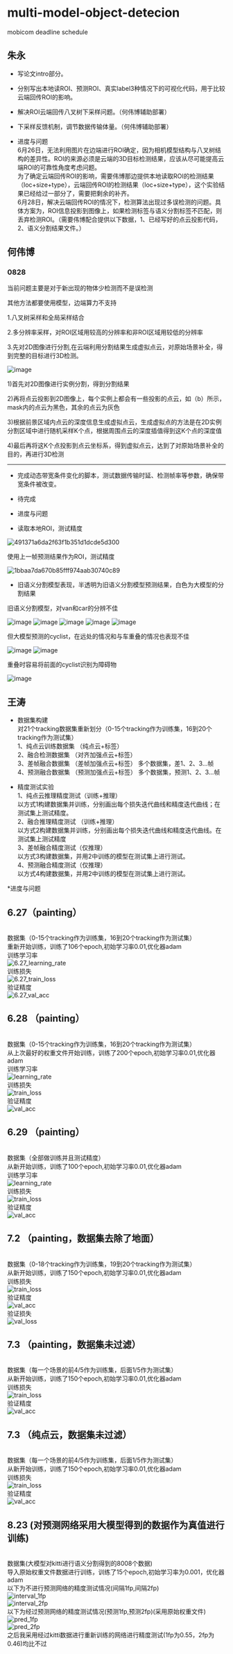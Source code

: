 # multi-model-object-detecion
mobicom deadline schedule

## 朱永
* 写论文intro部分。
* 分别写出本地读ROI、预测ROI、真实label3种情况下的可视化代码，用于比较云端回传ROI的影响。
* 解决ROI云端回传八叉树下采样问题。（何伟博辅助部署）
* 下采样反馈机制，调节数据传输体量。（何伟博辅助部署）

* 进度与问题
<br>6月26日，无法利用图片在边端进行ROI确定，因为相机模型结构与八叉树结构的差异性。ROI的来源必须是云端的3D目标检测结果，应该从尽可能提高云端ROI的可靠性角度考虑问题。
<br>为了确定云端回传ROI的影响，需要伟博那边提供本地读取ROI的检测结果（loc+size+type），云端回传ROI的检测结果（loc+size+type），这个实验结果已经给过一部分了，需要把剩余的补齐。
<br>6月28日，解决云端回传ROI的情况下，检测算法出现过多误检测的问题。具体方案为，ROI信息投影到图像上，如果检测标签与语义分割标签不匹配，则丢弃检测ROI。（需要伟博配合提供以下数据，1、已经写好的点云投影代码，2、语义分割结果文件。）

## 何伟博

### 0828

当前问题主要是对于新出现的物体少检测而不是误检测

其他方法都要使用模型，边端算力不支持

1.八叉树采样和全局采样结合

2.多分辨率采样，对ROI区域用较高的分辨率和非ROI区域用较低的分辨率

3.先对2D图像进行分割,在云端利用分割结果生成虚拟点云，对原始场景补全，得到完整的目标进行3D检测。

![image](https://github.com/user-attachments/assets/5ed24ed7-dd50-461a-a5dd-311c98bdcccd)

1)首先对2D图像进行实例分割，得到分割结果

2)再将点云投影到2D图像上，每个实例上都会有一些投影的点云，如（b）所示，mask内的点云为黑色，其余的点云为灰色

3)根据前景区域内点云的深度信息生成虚拟点云，生成虚拟点的方法是在2D实例分割区域中进行随机采样K个点，根据周围点云的深度插值得到这K个点的深度值

4)最后再将这K个点投影到点云坐标系，得到虚拟点云，达到了对原始场景补全的目的，再进行3D检测

---

* 完成动态带宽条件变化的脚本，测试数据传输时延、检测帧率等参数，确保带宽条件被改变。
* 待完成

* 进度与问题

* 读取本地ROI，测试精度

![491371a6da2f63f1b351d1dcde5d300](https://github.com/mountainjie/multi-model-object-detecion/assets/75228656/24cf3709-002d-402a-b647-7224d5af6616)

使用上一帧预测结果作为ROI，测试精度

![1bbaa7da670b85fff974aab30740c89](https://github.com/mountainjie/multi-model-object-detecion/assets/75228656/a9987078-8beb-44cb-beee-0abff756d24a)

* 旧语义分割模型表现，半透明为旧语义分割模型预测结果，白色为大模型的分割结果

旧语义分割模型，对van和car的分辨不佳

![image](https://github.com/mountainjie/multi-model-object-detecion/assets/75228656/dc92b09b-ce36-464b-aa17-9691608d7eff)
![image](https://github.com/mountainjie/multi-model-object-detecion/assets/75228656/0dcdd309-d5af-46b5-8161-c4cb964b8464)
![image](https://github.com/mountainjie/multi-model-object-detecion/assets/75228656/139c4189-a682-44a0-8e9e-5a32c7cb33c1)
![image](https://github.com/mountainjie/multi-model-object-detecion/assets/75228656/aa227b0d-72a1-4218-a787-a07f13ed3c96)
![image](https://github.com/mountainjie/multi-model-object-detecion/assets/75228656/514f39ac-5c0b-4b38-a33d-a15169bb5532)

但大模型预测的cyclist，在远处的情况和与车重叠的情况也表现不佳

![image](https://github.com/mountainjie/multi-model-object-detecion/assets/75228656/f88c7d4b-cc68-4931-8360-8db0499ae5ec)
![image](https://github.com/mountainjie/multi-model-object-detecion/assets/75228656/9b8abdbc-631d-4e45-96b4-174ec9ae101c)

重叠时容易将前面的cyclist识别为障碍物

![image](https://github.com/mountainjie/multi-model-object-detecion/assets/75228656/9d652152-030b-4337-bf18-5a3bccda2ffd)



## 王涛
* 数据集构建
<br>对21个tracking数据集重新划分（0-15个tracking作为训练集，16到20个tracking作为测试集）
<br>1、纯点云训练数据集  （纯点云+标签）
<br>2、融合检测数据集    （对齐加强点云+标签）
<br>3、差帧融合数据集    （差帧加强点云+标签）  多个数据集，差1、2、3...帧
<br>4、预测融合数据集    （预测加强点云+标签）  多个数据集，预测1、2、3...帧 

* 精度测试实验
<br>1、纯点云推理精度测试（训练+推理）
<br>以方式1构建数据集并训练，分别画出每个损失迭代曲线和精度迭代曲线；在测试集上测试精度。
<br>2、融合推理精度测试  （训练+推理）
<br>以方式2构建数据集并训练，分别画出每个损失迭代曲线和精度迭代曲线。在测试集上测试精度
<br>3、差帧融合精度测试（仅推理）
<br>以方式3构建数据集，并用2中训练的模型在测试集上进行测试。
<br>4、预测融合精度测试（仅推理）
<br>以方式4构建数据集，并用2中训练的模型在测试集上进行测试。

*进度与问题

## 6.27（painting）
<br>数据集（0-15个tracking作为训练集，16到20个tracking作为测试集）
<br>重新开始训练，训练了106个epoch,初始学习率0.01,优化器adam
<br>训练学习率
<br>![6.27_learning_rate](/image/6.27_learning_rate.png)
<br>训练损失
<br>![6.27_train_loss](/image/6.27_train_loss.png)
<br>验证精度
<br>![6.27_val_acc](/image/6.27_val_acc.png)
## 6.28 （painting）
<br>数据集（0-15个tracking作为训练集，16到20个tracking作为测试集）
<br>从上次最好的权重文件开始训练，训练了200个epoch,初始学习率0.01,优化器adam
<br>训练学习率
<br>![learning_rate](/image/6.28_learning_rate.png)
<br>训练损失
<br>![train_loss](/image/6.28_train_loss.png)
<br>验证精度
<br>![val_acc](/image/6.28_val_acc.png)
## 6.29 （painting）
<br>数据集（全部做训练并且测试精度）
<br>从新开始训练，训练了100个epoch,初始学习率0.01,优化器adam
<br>训练学习率
<br>![learning_rate](/image/6.29_learning_rate.png)
<br>训练损失
<br>![train_loss](/image/6.29_train_loss.png)
<br>验证精度
<br>![val_acc](/image/6.29_val_acc.jpeg)
## 7.2 （painting，数据集去除了地面）
<br>数据集（0-18个tracking作为训练集，19到20个tracking作为测试集）
<br>从新开始训练，训练了150个epoch,初始学习率0.01,优化器adam
<br>训练损失
<br>![train_loss](/image/7.2_train_loss.png)
<br>验证精度
<br>![val_acc](/image/7.2_val_acc.png)
<br>验证损失
<br>![val_loss](/image/7.2_val_loss.png)
## 7.3 （painting，数据集未过滤）
<br>数据集（每一个场景的前4/5作为训练集，后面1/5作为测试集）
<br>从新开始训练，训练了150个epoch,初始学习率0.01,优化器adam
<br>训练损失
<br>![train_loss](/image/7.3_train_loss.png)
<br>验证精度
<br>![val_acc](/image/7.3_val_acc.png)
## 7.3 （纯点云，数据集未过滤）
<br>数据集（每一个场景的前4/5作为训练集，后面1/5作为测试集）
<br>从新开始训练，训练了150个epoch,初始学习率0.01,优化器adam
<br>训练损失
<br>![train_loss](/image/7.5_train_loss.png)
<br>验证精度
<br>![val_acc](/image/7.5_val_acc.png)

## 8.23 (对预测网络采用大模型得到的数据作为真值进行训练)
<br>数据集(大模型对kitti进行语义分割得到的8008个数据)
<br>导入原始权重文件数据进行训练，训练了15个epoch,初始学习率为0.001，优化器adam
<br>以下为不进行预测网络的精度测试情况(间隔1fp,间隔2fp)
<br>![interval_1fp](/image/间隔1fp精度.png)
<br>![interval_2fp](/image/间隔2fp精度.png)
<br>以下为经过预测网络的精度测试情况(预测1fp,预测2fp)(采用原始权重文件)
<br>![pred_1fp](/image/预测1fp.png)
<br>![pred_2fp](/image/预测2fp.png)
<br>之后我采用经过kitti数据进行重新训练的网络进行精度测试(1fp为0.55，2fp为0.46)均比不过
